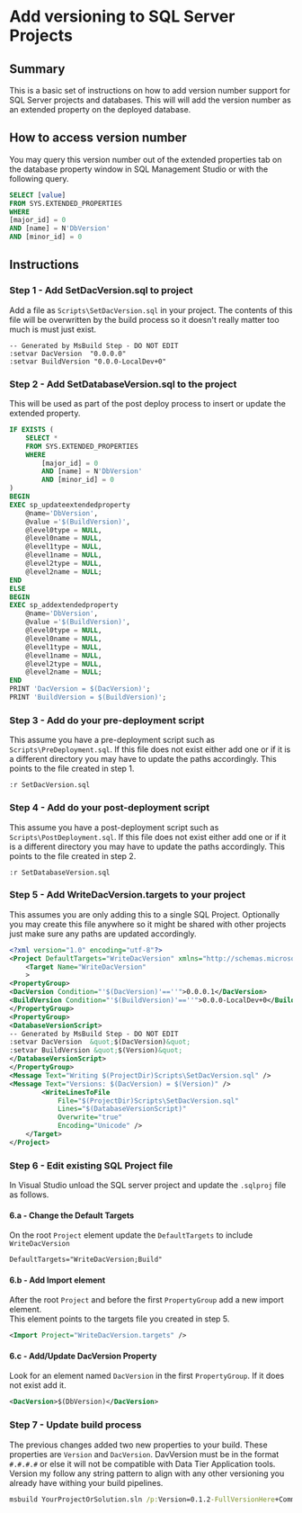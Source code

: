 # Add versioning to SQL Server Projects

## Summary

This is a basic set of instructions on how to add version number support for SQL Server
projects and databases.  This will will add the version number as an extended property
on the deployed database.

## How to access version number

You may query this version number out of the extended properties tab on the database property
window in SQL Management Studio or with the following query.

```sql
SELECT [value]
FROM SYS.EXTENDED_PROPERTIES
WHERE
[major_id] = 0
AND [name] = N'DbVersion'
AND [minor_id] = 0
```

## Instructions

### Step 1 - Add SetDacVersion.sql to project

Add a file as `Scripts\SetDacVersion.sql` in your project.  The contents of this file will be overwritten by the build process so it doesn't really matter too much is must just exist.

```sqlcmd
-- Generated by MsBuild Step - DO NOT EDIT
:setvar DacVersion  "0.0.0.0"
:setvar BuildVersion "0.0.0-LocalDev+0"
```

### Step 2 - Add SetDatabaseVersion.sql to the project

This will be used as part of the post deploy process to insert or update the extended property.

```sql
IF EXISTS (
	SELECT *
	FROM SYS.EXTENDED_PROPERTIES
	WHERE
		[major_id] = 0
		AND [name] = N'DbVersion'
		AND [minor_id] = 0
)
BEGIN
EXEC sp_updateextendedproperty
	@name='DbVersion',
	@value ='$(BuildVersion)',
	@level0type = NULL,
	@level0name = NULL,
	@level1type = NULL,
	@level1name = NULL,
	@level2type = NULL,
	@level2name = NULL;
END
ELSE 
BEGIN
EXEC sp_addextendedproperty
	@name='DbVersion',
	@value ='$(BuildVersion)',
	@level0type = NULL,
	@level0name = NULL,
	@level1type = NULL,
	@level1name = NULL,
	@level2type = NULL,
	@level2name = NULL;
END
PRINT 'DacVersion = $(DacVersion)';
PRINT 'BuildVersion = $(BuildVersion)';
```

### Step 3 - Add do your pre-deployment script

This assume you have a pre-deployment script such as `Scripts\PreDeployment.sql`. If this
file does not exist either add one or if it is a different directory you may have to update
the paths accordingly. This points to the file created in step 1.

```sqlcmd
:r SetDacVersion.sql
```

### Step 4 - Add do your post-deployment script

This assume you have a post-deployment script such as `Scripts\PostDeployment.sql`. If this
file does not exist either add one or if it is a different directory you may have to update
the paths accordingly. This points to the file created in step 2.

```sqlcmd
:r SetDatabaseVersion.sql
```

### Step 5 - Add WriteDacVersion.targets to your project

This assumes you are only adding this to a single SQL Project.  Optionally you may create this
file anywhere so it might be shared with other projects just make sure any paths are updated 
accordingly.

```xml
<?xml version="1.0" encoding="utf-8"?>
<Project DefaultTargets="WriteDacVersion" xmlns="http://schemas.microsoft.com/developer/msbuild/2003" ToolsVersion="4.0">
    <Target Name="WriteDacVersion"
    >
<PropertyGroup>
<DacVersion Condition="'$(DacVersion)'==''">0.0.0.1</DacVersion>
<BuildVersion Condition="'$(BuildVersion)'==''">0.0.0-LocalDev+0</BuildVersion>
</PropertyGroup>
<PropertyGroup>
<DatabaseVersionScript>
-- Generated by MsBuild Step - DO NOT EDIT
:setvar DacVersion  &quot;$(DacVersion)&quot;
:setvar BuildVersion &quot;$(Version)&quot;
</DatabaseVersionScript>
</PropertyGroup>
<Message Text="Writing $(ProjectDir)Scripts\SetDacVersion.sql" />
<Message Text="Versions: $(DacVersion) = $(Version)" />
        <WriteLinesToFile
            File="$(ProjectDir)Scripts\SetDacVersion.sql"
            Lines="$(DatabaseVersionScript)"
            Overwrite="true"
            Encoding="Unicode" />
    </Target>
</Project>
```

### Step 6 - Edit existing SQL Project file

In Visual Studio unload the SQL server project and update the `.sqlproj` file as follows.

#### 6.a - Change the Default Targets

On the root `Project` element update the `DefaultTargets` to include `WriteDacVersion`

```xml
DefaultTargets="WriteDacVersion;Build"
```

#### 6.b - Add Import element

After the root `Project` and before the first `PropertyGroup` add a new import element.  
This element points to the targets file you created in step 5.

```xml
<Import Project="WriteDacVersion.targets" />
```

#### 6.c - Add/Update DacVersion Property

Look for an element named `DacVersion` in the first `PropertyGroup`.  If it does not exist add it.

```xml
<DacVersion>$(DbVersion)</DacVersion>
```

### Step 7 - Update build process

The previous changes added two new properties to your build. These properties are `Version`
and `DacVersion`. DavVersion must be in the format `#.#.#.#` or else it will not be compatible
with Data Tier Application tools. Version my follow any string pattern to align with any other 
versioning you already have withing your build pipelines.

```cmd
msbuild YourProjectOrSolution.sln /p:Version=0.1.2-FullVersionHere+Commits /p:DBVersion=0.1.2.0
```